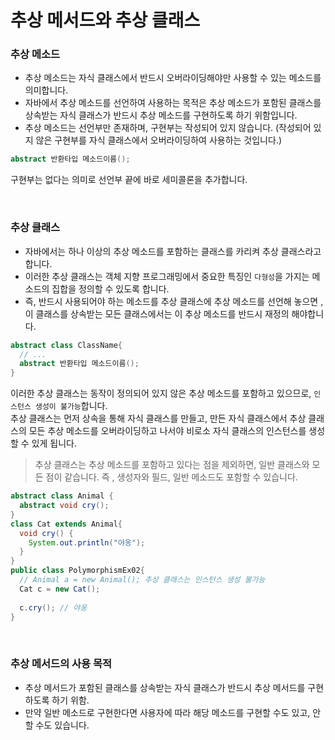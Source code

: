 # 추상 메서드와 추상 클래스

### 추상 메소드
- 추상 메소드는 자식 클래스에서 반드시 오버라이딩해야만 사용할 수 있는 메소드를 의미합니다.
- 자바에서 추상 메소드를 선언하여 사용하는 목적은 추상 메소드가 포함된 클래스를 상속받는 자식 클래스가 반드시 추상 메소드를 구현하도록 하기 위함입니다.
- 추상 메소드는 선언부만 존재하며, 구현부는 작성되어 있지 않습니다. (작성되어 있지 않은 구현부를 자식 클래스에서 오버라이딩하여 사용하는 것입니다.)

```java
abstract 반환타입 메소드이름();
```
구현부는 없다는 의미로 선언부 끝에 바로 세미콜론을 추가합니다.


<br>

### 추상 클래스
- 자바에서는 하나 이상의 추상 메소드를 포함하는 클래스를 카리켜 추상 클래스라고 합니다.
- 이러한 추상 클래스는 객체 지향 프로그래밍에서 중요한 특징인 `다형성`을 가지는 메소드의 집합을 정의할 수 있도록 합니다.
- 즉, 반드시 사용되어야 하는 메소드를 추상 클래스에 추상 메소드를 선언해 놓으면 , 이 클래스를 상속받는 모든 클래스에서는 이 추상 메소드를 반드시 재정의 해야합니다.

```java
abstract class ClassName{
  // ...
  abstract 반환타입 메소드이름();
}
```
이러한 추상 클래스는 동작이 정의되어 있지 않은 추상 메소드를 포함하고 있으므로, `인스턴스 생성이 불가능`합니다.  
추상 클래스는 먼저 상속을 통해 자식 클래스를 만들고, 만든 자식 클래스에서 추상 클래스의 모든 추상 메소드를 오버라이딩하고 나서야 비로소 자식 클래스의 인스턴스를 생성할 수 있게 됩니다.

> 추상 클래스는 추상 메소드를 포함하고 있다는 점을 제외하면, 일반 클래스와 모든 점이 같습니다. 
> 즉 , 생성자와 필드, 일반 메소드도 포함할 수 있습니다.

```java
abstract class Animal {
  abstract void cry();
}
class Cat extends Animal{
  void cry() {
    System.out.println("야옹");
  }
}
public class PolymorphismEx02{
  // Animal a = new Animal(); 추상 클래스는 인스턴스 생성 불가능
  Cat c = new Cat();
  
  c.cry(); // 야옹
}
```

<br>

### 추상 메서드의 사용 목적
- 추상 메서드가 포함된 클래스를 상속받는 자식 클래스가 반드시 추상 메서드를 구현하도록 하기 위함.
- 만약 일반 메소드로 구현한다면 사용자에 따라 해당 메소드를 구현할 수도 있고, 안 할 수도 있습니다.